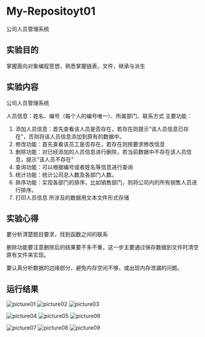 # My-Repositoyt01
公司人员管理系统
## 实验目的
掌握面向对象编程思想，熟悉掌握链表，文件，继承与派生
## 实验内容
公司人员管理系统

人员信息：姓名、编号（每个人的编号唯一）、所属部门、联系方式
主要功能：
1.	添加人员信息：首先查看该人员是否存在，若存在则提示“该人员信息已存在”，否则将该人员信息添加到原有的数据中。
2.	修改功能：首先查看该员工是否存在，若存在则按要求修改信息
3.	删除功能：对已经添加的人员信息进行删除，若当前数据中不存在该人员信息，提示“该人员不存在”
4.	查询功能：可以根据编号或者姓名等信息进行查询
5.	统计功能：统计公司总人数及各部门人数。
6.	排序功能：实现各部门的排序，比如销售部门，则将公司内的所有销售人员进行排序。
7.	打印人员信息
所涉及的数据用文本文件形式存储
## 实验心得
要分析清楚题目要求，找到函数之间的联系

删除功能要注意删除后的结果要不多不重，这一步主要通过保存数据到文件时清空原有文件来实现。

要认真分析数据的边缘部分，避免内存空间不够，或出现内存泄漏的问题。


## 运行结果
![picture01](http://m.qpic.cn/psb?/V12QCoa61hjpQW/bdIy1HA.ov*mQiXw.7OrOLSgPW9J53wkZnLsORN1mp0!/b/dFQBAAAAAAAA&bo=RAJiAkQCYgIDByI!&rf=viewer_4)
![picture02](http://m.qpic.cn/psb?/V12QCoa61hjpQW/6eNv4kLQfFIHVlYMGsKH9G.VqbIV7CXADrBlDBLl0xc!/b/dFQBAAAAAAAA&bo=SAJfAkgCXwIDFzI!&rf=viewer_4)
![picture03](http://m.qpic.cn/psb?/V12QCoa61hjpQW/Sty*7qOCrHGSKrTXY*vGsX6Cq8rCgjjLI1XpcsqKq1A!/b/dMEAAAAAAAAA&bo=PwJjAj8CYwIDFzI!&rf=viewer_4)

![picture04](http://m.qpic.cn/psb?/V12QCoa61hjpQW/MgPlMUShVVoWeP9fqbnEDfFUcrjBMbdrTcV*kGrr8k0!/b/dL8AAAAAAAAA&bo=RwJiAkcCYgIDFzI!&rf=viewer_4)
![picture05](http://m.qpic.cn/psb?/V12QCoa61hjpQW/Fu9SPBPRLCJnAjOesL4KTSk4SHBJy8m6.jSRCVLbN.g!/b/dFIBAAAAAAAA&bo=SQJgAkkCYAIDFzI!&rf=viewer_4)
![picture06](http://m.qpic.cn/psb?/V12QCoa61hjpQW/fc4bBh3VtsjNXvhTS1qvDJE3ABgrCGjZ27C*hZy1aik!/b/dLYAAAAAAAAA&bo=SAJfAkgCXwIDFzI!&rf=viewer_4)

![picture07](http://m.qpic.cn/psb?/V12QCoa61hjpQW/hNLhRybRt.Q0JguKXjdsCn6IuTldA*DoI*a6bx96*Mg!/b/dL4AAAAAAAAA&bo=SAJhAkgCYQIDFzI!&rf=viewer_4)
![picture08](http://m.qpic.cn/psb?/V12QCoa61hjpQW/WQBqvW8W5XLyeiy7GtVFw05IG*gidpjFjTHQqHcTUaI!/b/dL8AAAAAAAAA&bo=SQJgAkkCYAIDFzI!&rf=viewer_4)
![picture09](http://m.qpic.cn/psb?/V12QCoa61hjpQW/XjYaUfZsfJSzTQaGT1D0wHqlyiUz4lgYs4X5YzN4RSw!/b/dD4BAAAAAAAA&bo=RgJiAkYCYgIDFzI!&rf=viewer_4)
